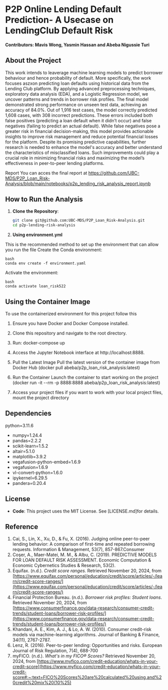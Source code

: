 
# P2P Online Lending Default Prediction- A Usecase on LendingClub Default Risk

#### Contributors: Mavis Wong, Yasmin Hassan and Abeba Nigussie Turi

## About the Project
This work intends to leaverage machine learning models to predict borrower behaviour and hence probability of default. More specifically, the work focuses aszxon predicting loan defaults using historical data from the Lending Club platform. By applying advanced preprocessing techniques, exploratory data analysis (EDA), and a Logistic Regression model, we uncover patterns and trends in borrower risk profiles. The final model demonstrated strong performance on unseen test data, achieving an accuracy of 84.0%. Out of 1,916 test cases, the model correctly predicted 1,608 cases, with 308 incorrect predictions. These errors included both false positives (predicting a loan default when it didn’t occur) and false negatives (failing to predict an actual default).
While false negatives pose a greater risk in financial decision-making, this model provides actionable insights to improve risk management and reduce potential financial losses for the platform. Despite its promising predictive capabilities, further research is needed to enhance the model's accuracy and better understand the characteristics of misclassified loans. Such improvements could play a crucial role in minimizing financial risks and maximizing the model’s effectiveness in peer-to-peer lending platforms.

Report
You can acces the final report at https://github.com/UBC-MDS/P2P_Loan_Risk-Analysis/blob/main/notebooks/p2p_lending_risk_analysis_report.ipynb


## How to Run the Analysis
1. **Clone the Repository**:
   ```bash
   git clone git@github.com:UBC-MDS/P2P_Loan_Risk-Analysis.git
   cd p2p-lending-risk-analysis

2. **Using environment.yml**

This is the recommended method to set up the environment that can allow you run the file
  Create the Conda environment:

    bash
    conda env create -f environment.yaml
    
  Activate the environment:

    bash
    conda activate loan_risk522

## Using the Container Image
To use the containerized environment for this project follow this

1. Ensure you have Docker and Docker Compose installed.
2. Clone this repository and navigate to the root directory.
3. Run: docker-compose up
4. Access the Jupyter Notebook interface at http://localhost:8888.
5. Pull the Latest Image Pull the latest version of the container image from Docker Hub
(docker pull abeba/p2p_loan_risk_analysis:latest)

6. Run the Container Launch the container to start working on the project
(docker run -it --rm -p 8888:8888 abeba/p2p_loan_risk_analysis:latest)

6. Access your project files if you want to work with your local project files, mount the project directory


## Dependencies
  python=3.11.6
  -  numpy=1.24.4
  -  pandas=2.2.2
  -  scikit-learn=1.5.2
  -  altair=5.1.0
  -  matplotlib=3.9.2
  -  vegafusion-python-embed=1.6.9
  -  vegafusion=1.6.9
  -  vl-convert-python=1.6.0
  -  ipykernel=6.29.5
  -  pandera=0.20.4


## License
- **Code**: This project uses the MIT License. See [LICENSE.md]for details.

## Reference
1. Cai, S., Lin, X., Xu, D., & Fu, X. (2016). Judging online peer-to-peer lending behavior: A comparison of first-time and repeated borrowing requests. Information & Management, 53(7), 857-867.Consumer
2. Coşer, A., Maer-Matei, M. M., & Albu, C. (2019). PREDICTIVE MODELS FOR LOAN DEFAULT RISK ASSESSMENT. Economic Computation & Economic Cybernetics Studies & Research, 53(2).
3. Equifax. (n.d.). *Credit score ranges.* Retrieved November 20, 2024, from [https://www.equifax.com/personal/education/credit/score/articles/-/learn/credit-score-ranges/](https://www.equifax.com/personal/education/credit/score/articles/-/learn/credit-score-ranges/)
4. Financial Protection Bureau. (n.d.). *Borrower risk profiles: Student loans*. Retrieved November 20, 2024, from [https://www.consumerfinance.gov/data-research/consumer-credit-trends/student-loans/borrower-risk-profiles/](https://www.consumerfinance.gov/data-research/consumer-credit-trends/student-loans/borrower-risk-profiles/)
5. Khandani, A. E., Kim, A. J., & Lo, A. W. (2010). Consumer credit-risk models via machine-learning algorithms. Journal of Banking & Finance, 34(11), 2767-2787.
8. Lenz, R. (2016). Peer-to-peer lending: Opportunities and risks. European Journal of Risk Regulation, 7(4), 688-700
9. myFICO. (n.d.). *What's in my FICO® Scores?* Retrieved November 20, 2024, from [https://www.myfico.com/credit-education/whats-in-your-credit-score](https://www.myfico.com/credit-education/whats-in-your-credit-score#:~:text=FICO%20Scores%20are%20calculated%20using,and%20credit%20mix%20(10%25)
